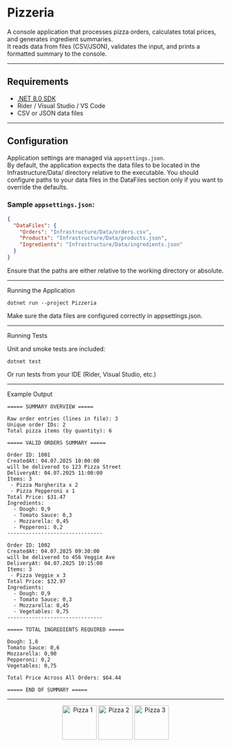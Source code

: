 # Pizzeria

A console application that processes pizza orders, calculates total prices, and generates ingredient summaries.  
It reads data from files (CSV/JSON), validates the input, and prints a formatted summary to the console.

---

## Requirements

- [.NET 8.0 SDK](https://dotnet.microsoft.com/en-us/download)
- Rider / Visual Studio / VS Code 
- CSV or JSON data files

---

## Configuration

Application settings are managed via `appsettings.json`.  
By default, the application expects the data files to be located in the Infrastructure/Data/ directory relative to the executable.
You should configure paths to your data files in the DataFiles section only if you want to override the defaults.

### Sample `appsettings.json`:

```json
{
  "DataFiles": {
    "Orders": "Infrastructure/Data/orders.csv",
    "Products": "Infrastructure/Data/products.json",
    "Ingredients": "Infrastructure/Data/ingredients.json"
  }
}
```

Ensure that the paths are either relative to the working directory or absolute.

---

Running the Application

```dotnet run --project Pizzeria```

Make sure the data files are configured correctly in appsettings.json.

---

Running Tests

Unit and smoke tests are included:

```dotnet test```

Or run tests from your IDE (Rider, Visual Studio, etc.)

---

Example Output
```
===== SUMMARY OVERVIEW =====

Raw order entries (lines in file): 3
Unique order IDs: 2
Total pizza items (by quantity): 6

===== VALID ORDERS SUMMARY =====

Order ID: 1001
CreatedAt: 04.07.2025 10:00:00
will be delivered to 123 Pizza Street
DeliveryAt: 04.07.2025 11:00:00
Items: 3
 - Pizza Margherita x 2
 - Pizza Pepperoni x 1
Total Price: $31.47
Ingredients:
  - Dough: 0,9
  - Tomato Sauce: 0,3
  - Mozzarella: 0,45
  - Pepperoni: 0,2
-------------------------------

Order ID: 1002
CreatedAt: 04.07.2025 09:30:00
will be delivered to 456 Veggie Ave
DeliveryAt: 04.07.2025 10:15:00
Items: 3
 - Pizza Veggie x 3
Total Price: $32.97
Ingredients:
  - Dough: 0,9
  - Tomato Sauce: 0,3
  - Mozzarella: 0,45
  - Vegetables: 0,75
-------------------------------

===== TOTAL INGREDIENTS REQUIRED =====

Dough: 1,8
Tomato Sauce: 0,6
Mozzarella: 0,90
Pepperoni: 0,2
Vegetables: 0,75

Total Price Across All Orders: $64.44

===== END OF SUMMARY =====
```

---

<p align="center">
  <img src="docs/images/pizza2.png" alt="Pizza 1" width="80"/>
  <img src="docs/images/pizza2.png" alt="Pizza 2" width="80"/>
  <img src="docs/images/pizza2.png" alt="Pizza 3" width="80"/>
</p>

